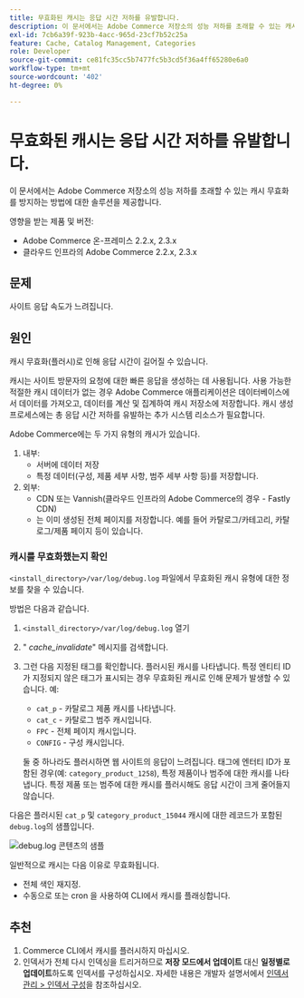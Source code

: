 ```yaml
---
title: 무효화된 캐시는 응답 시간 저하를 유발합니다.
description: 이 문서에서는 Adobe Commerce 저장소의 성능 저하를 초래할 수 있는 캐시 무효화를 방지하는 방법에 대한 솔루션을 제공합니다.
exl-id: 7cb6a39f-923b-4acc-965d-23cf7b52c25a
feature: Cache, Catalog Management, Categories
role: Developer
source-git-commit: ce81fc35cc5b7477fc5b3cd5f36a4ff65280e6a0
workflow-type: tm+mt
source-wordcount: '402'
ht-degree: 0%

---
```


# 무효화된 캐시는 응답 시간 저하를 유발합니다.

이 문서에서는 Adobe Commerce 저장소의 성능 저하를 초래할 수 있는 캐시 무효화를 방지하는 방법에 대한 솔루션을 제공합니다.

영향을 받는 제품 및 버전:

* Adobe Commerce 온-프레미스 2.2.x, 2.3.x
* 클라우드 인프라의 Adobe Commerce 2.2.x, 2.3.x

## 문제

사이트 응답 속도가 느려집니다.

## 원인

캐시 무효화(플러시)로 인해 응답 시간이 길어질 수 있습니다.

캐시는 사이트 방문자의 요청에 대한 빠른 응답을 생성하는 데 사용됩니다. 사용 가능한 적절한 캐시 데이터가 없는 경우 Adobe Commerce 애플리케이션은 데이터베이스에서 데이터를 가져오고, 데이터를 계산 및 집계하여 캐시 저장소에 저장합니다. 캐시 생성 프로세스에는 총 응답 시간 저하를 유발하는 추가 시스템 리소스가 필요합니다.

Adobe Commerce에는 두 가지 유형의 캐시가 있습니다.

1. 내부:
   * 서버에 데이터 저장
   * 특정 데이터(구성, 제품 세부 사항, 범주 세부 사항 등)를 저장합니다.
1. 외부:
   * CDN 또는 Vannish(클라우드 인프라의 Adobe Commerce의 경우 - Fastly CDN)
   * 는 이미 생성된 전체 페이지를 저장합니다. 예를 들어 카탈로그/카테고리, 카탈로그/제품 페이지 등이 있습니다.

### 캐시를 무효화했는지 확인

`<install_directory>/var/log/debug.log` 파일에서 무효화된 캐시 유형에 대한 정보를 찾을 수 있습니다.

방법은 다음과 같습니다.

1. `<install_directory>/var/log/debug.log` 열기
1. &quot; *cache\_invalidate*&quot; 메시지를 검색합니다.
1. 그런 다음 지정된 태그를 확인합니다. 플러시된 캐시를 나타냅니다. 특정 엔티티 ID가 지정되지 않은 태그가 표시되는 경우 무효화된 캐시로 인해 문제가 발생할 수 있습니다. 예:
   * `cat_p` - 카탈로그 제품 캐시를 나타냅니다.
   * `cat_c` - 카탈로그 범주 캐시입니다.
   * `FPC` - 전체 페이지 캐시입니다.
   * `CONFIG` - 구성 캐시입니다.

   둘 중 하나라도 플러시하면 웹 사이트의 응답이 느려집니다. 태그에 엔터티 ID가 포함된 경우(예: `category_product_1258`), 특정 제품이나 범주에 대한 캐시를 나타냅니다. 특정 제품 또는 범주에 대한 캐시를 플러시해도 응답 시간이 크게 줄어들지 않습니다.

다음은 플러시된 `cat_p` 및 `category_product_15044` 캐시에 대한 레코드가 포함된 `debug.log`의 샘플입니다.

![debug.log 콘텐츠의 샘플](assets/debug_log_sample.png)

일반적으로 캐시는 다음 이유로 무효화됩니다.

* 전체 색인 재지정.
* 수동으로 또는 cron 을 사용하여 CLI에서 캐시를 플래싱합니다.

## 추천

1. Commerce CLI에서 캐시를 플러시하지 마십시오.
1. 인덱서가 전체 다시 인덱싱을 트리거하므로 **저장 모드에서 업데이트** 대신 **일정별로 업데이트**&#x200B;하도록 인덱서를 구성하십시오. 자세한 내용은 개발자 설명서에서 [인덱서 관리 > 인덱서 구성](https://devdocs.magento.com/guides/v2.3/config-guide/cli/config-cli-subcommands-index.html#configure-indexers)을 참조하십시오.
